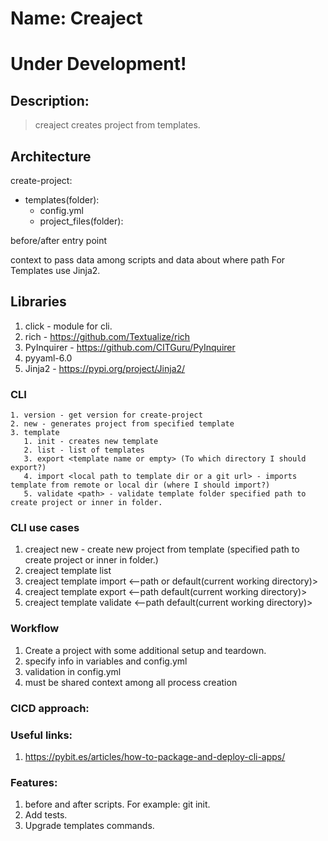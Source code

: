 # Name: Creaject
# Under Development!

## Description:

> creaject creates project from templates.

## Architecture

create-project:

- templates(folder):
  - config.yml
  - project_files(folder):

before/after entry point

context to pass data among scripts and data about where path
For Templates use Jinja2. 

## Libraries

1. click - module for cli.
2. rich - https://github.com/Textualize/rich
3. PyInquirer - https://github.com/CITGuru/PyInquirer
4. pyyaml-6.0
5. Jinja2 - https://pypi.org/project/Jinja2/

### CLI

    1. version - get version for create-project
    2. new - generates project from specified template
    3. template
       1. init - creates new template
       2. list - list of templates
       3. export <template name or empty> (To which directory I should export?)
       4. import <local path to template dir or a git url> - imports template from remote or local dir (where I should import?)
       5. validate <path> - validate template folder specified path to create project or inner in folder.

### CLI use cases
1. creaject new - create new project from template (specified path to create project or inner in folder.)
2. creaject template list
3. creaject template import  <--path or default(current working directory)> 
4. creaject template export <--path  default(current working directory)>
5. creaject template validate  <--path  default(current working directory)>

### Workflow

1. Create a project with some additional setup and teardown.
2. specify info in variables and config.yml
3. validation in config.yml
4. must be shared context among all process creation

### CICD approach:

### Useful links:

1. https://pybit.es/articles/how-to-package-and-deploy-cli-apps/

### Features:
1. before and after scripts. For example: git init.
2. Add tests.
3. Upgrade templates commands.
